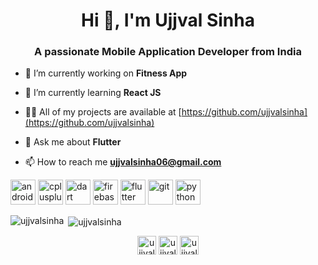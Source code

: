 <h1 align="center">Hi 👋, I'm Ujjval Sinha</h1>
<h3 align="center">A passionate Mobile Application Developer from India</h3>

- 🔭 I’m currently working on **Fitness App**

- 🌱 I’m currently learning **React JS**

- 👨‍💻 All of my projects are available at [https://github.com/ujjvalsinha](https://github.com/ujjvalsinha)

- 💬 Ask me about **Flutter**

- 📫 How to reach me **ujjvalsinha06@gmail.com**

<p align="left"><img src="https://devicons.github.io/devicon/devicon.git/icons/android/android-original-wordmark.svg" alt="android" width="40" height="40"/> <img src="https://devicons.github.io/devicon/devicon.git/icons/cplusplus/cplusplus-original.svg" alt="cplusplus" width="40" height="40"/> <img src="https://www.vectorlogo.zone/logos/dartlang/dartlang-icon.svg" alt="dart" width="40" height="40"/> <img src="https://www.vectorlogo.zone/logos/firebase/firebase-icon.svg" alt="firebase" width="40" height="40"/> <img src="https://www.vectorlogo.zone/logos/flutterio/flutterio-icon.svg" alt="flutter" width="40" height="40"/> <img src="https://www.vectorlogo.zone/logos/git-scm/git-scm-icon.svg" alt="git" width="40" height="40"/> <img src="https://devicons.github.io/devicon/devicon.git/icons/python/python-original.svg" alt="python" width="40" height="40"/></p>

<p><img align="left" src="https://github-readme-stats.vercel.app/api/top-langs/?username=ujjvalsinha&layout=compact" alt="ujjvalsinha" /></p>

<p>&nbsp;<img align="center" src="https://github-readme-stats.vercel.app/api?username=ujjvalsinha&show_icons=true" alt="ujjvalsinha" /></p>

<p align="center">
<a href="https://linkedin.com/in/ujjval-sinha-8770b114b/" target="blank"><img align="center" src="https://cdn.jsdelivr.net/npm/simple-icons@3.0.1/icons/linkedin.svg" alt="ujjval-sinha-8770b114b/" height="30" width="30" /></a>
<a href="https://fb.com/ujjvalsinha06@gmail.com" target="blank"><img align="center" src="https://cdn.jsdelivr.net/npm/simple-icons@3.0.1/icons/facebook.svg" alt="ujjvalsinha06@gmail.com" height="30" width="30" /></a>
<a href="https://instagram.com/ujjvalsinha/" target="blank"><img align="center" src="https://cdn.jsdelivr.net/npm/simple-icons@3.0.1/icons/instagram.svg" alt="ujjvalsinha/" height="30" width="30" /></a>
</p>